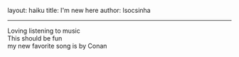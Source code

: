 layout: haiku
title: I'm new here
author: lsocsinha

---

Loving listening to music<br>
This should be fun<br>
my new favorite song is by Conan<br>
